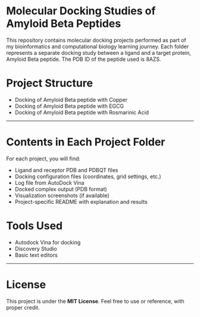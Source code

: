 
# Molecular Docking Studies of Amyloid Beta Peptides
This repository contains molecular docking projects performed as part of my bioinformatics and computational biology learning journey. Each folder represents a separate docking study between a ligand and a target protein, Amyloid Beta peptide. The PDB ID of the peptide used is 8AZS. 


# Project Structure
- Docking of Amyloid Beta peptide with Copper
- Docking of Amyloid Beta peptide with EGCG
- Docking of Amyloid Beta peptide with Rosmarinic Acid

---

# Contents in Each Project Folder
For each project, you will find:
- Ligand and receptor PDB and PDBQT files
- Docking configuration files (coordinates, grid settings, etc.)
- Log file from AutoDock Vina
- Docked complex output (PDB format)
- Visualization screenshots (if available)
- Project-specific README with explanation and results

# Tools Used
- Autodock Vina for docking
- Discovery Studio 
- Basic text editors 

---

# License
This project is under the **MIT License**. Feel free to use or reference, with proper credit.
